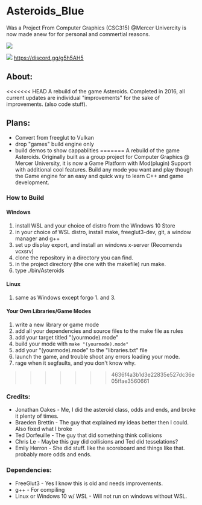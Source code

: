 # Asteroids_Blue
Was a Project From Computer Graphics (CSC315) @Mercer Univercity is now made anew for for personal and commertial reasons. 

![](https://img.shields.io/discord/289585903771451392.svg?logo=discord&style=flat)

![](https://img.shields.io/discord/289585903771451392.svg?logo=discord&style=flat) https://discord.gg/g5h5AH5

## About:
<<<<<<< HEAD
 A rebuild of the game Asteroids. Completed in 2016, all current updates are individual "improvements" for the sake of improvements. (also code stuff).
 
## Plans:
 * Convert from freeglut to Vulkan
 * drop "games" build engine only
 * build demos to show cappablities
=======
 A rebuild of the game Asteroids. Originally built as a group project for Computer Graphics @ Mercer University, it is now a Game Platform with Mod(plugin) Support with additional cool features. Build any mode you want and play though the Game engine for an easy and quick way to learn C++ and game development.

### How to Build

#### Windows
1. install WSL and your choice of distro from the Windows 10 Store
2. in your choice of WSL distro, install make, freeglut3-dev, git, a window manager and g++
3. set up display export, and install an windows x-server (Recomends vcxsrv)
4. clone the repository in a directory you can find.
5. in the project directory (the one with the makefile) run make.
6. type ./bin/Asteroids

#### Linux
1. same as Windows except forgo 1. and 3. 

#### Your Own Libraries/Game Modes
1. write a new library or game mode
2. add all your dependencies and source files to the make file as rules
3. add your target titled "(yourmode).mode"
4. build your mode with `make "(yourmode).mode"`
5. add your "(yourmode).mode" to the "libraries.txt" file
6. launch the game, and trouble shoot any errors loading your mode.
7. rage when it segfaults, and you don't know why.
>>>>>>> 4636f4a3b1d3e22835e527dc36e05ffae3560661

### Credits:
 * Jonathan Oakes - Me, I did the asteroid class, odds and ends, and broke it plenty of times.
 * Braeden Brettin - The guy that explained my ideas better then I could. Also fixed what I broke
 * Ted Dorfeuille - The guy that did something think collisions
 * Chris Le - Maybe this guy did collisions and Ted did tesselations?
 * Emily Herron - She did stuff. like the scoreboard and things like that. probably more odds and ends.

### Dependencies:
 * FreeGlut3 - Yes I know this is old and needs improvements.
 * g++ - For compiling
 * Linux or Windows 10 w/ WSL - Will not run on windows without WSL. 
